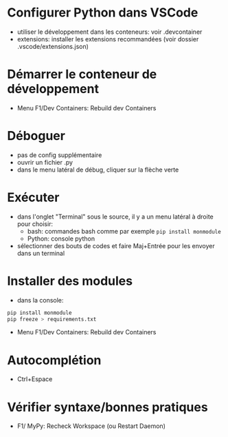 # Configurer Python dans VSCode
- utiliser le développement dans les conteneurs: voir .devcontainer
- extensions: installer les extensions recommandées (voir dossier .vscode/extensions.json)

# Démarrer le conteneur de développement
- Menu F1/Dev Containers: Rebuild dev Containers

# Déboguer
- pas de config supplémentaire
- ouvrir un fichier .py
- dans le menu latéral de débug, cliquer sur la flèche verte

# Exécuter
- dans l'onglet "Terminal" sous le source, il y a un menu latéral à droite pour choisir:
  - bash: commandes bash comme par exemple `pip install monmodule`
  - Python: console python
- sélectionner des bouts de codes et faire Maj+Entrée pour les envoyer dans un terminal

# Installer des modules
- dans la console: 
```bash
pip install monmodule
pip freeze > requirements.txt
```
- Menu F1/Dev Containers: Rebuild dev Containers

# Autocomplétion
- Ctrl+Espace

# Vérifier syntaxe/bonnes pratiques
- F1/ MyPy: Recheck Workspace (ou Restart Daemon)
